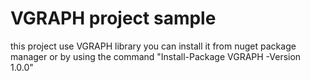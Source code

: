 # VGRAPH project sample
this project use VGRAPH library
you can install it from nuget package manager 
or by using the command  "Install-Package VGRAPH -Version 1.0.0"
